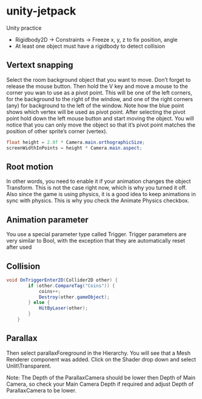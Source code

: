 # unity-jetpack
Unity practice

* Rigidbody2D -> Constraints -> Freeze x, y, z to fix position, angle
* At least one object must have a rigidbody to detect collision

## Vertext snapping
Select the room background object that you want to move. Don’t forget to release the mouse button. Then hold the V key and move a mouse to the corner you wan to use as a pivot point.
This will be one of the left corners, for the background to the right of the window, and one of the right corners (any) for background to the left of the window.
Note how the blue point shows which vertex will be used as pivot point.
After selecting the pivot point hold down the left mouse button and start moving the object. You will notice that you can only move the object so that it’s pivot point matches the position of other sprite’s corner (vertex).

```java
float height = 2.0f * Camera.main.orthographicSize;
screenWidthInPoints = height * Camera.main.aspect;
```

## Root motion

In other words, you need to enable it if your animation changes the object Transform. This is not the case right now, which is why you turned it off.
Also since the game is using physics, it is a good idea to keep animations in sync with physics. This is why you check the Animate Physics checkbox.

## Animation parameter
You use a special parameter type called Trigger. Trigger parameters are very similar to Bool, with the exception that they are automatically reset after used

## Collision
```java
void OnTriggerEnter2D(Collider2D other) {
		if (other.CompareTag("Coins")) {
			coins++;
			Destroy(other.gameObject);
		} else {
			HitByLaser(other);
		}
	}
```

## Parallax
Then select parallaxForeground in the Hierarchy. You will see that a Mesh Renderer component was added. Click on the Shader drop down and select Unlit\Transparent.

Note: The Depth of the ParallaxCamera should be lower then Depth of Main Camera, so check your Main Camera Depth if required and adjust Depth of ParallaxCamera to be lower.


